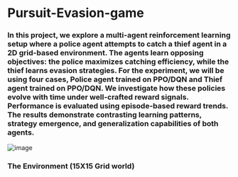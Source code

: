 # Pursuit-Evasion-game

### In this project, we explore a multi-agent reinforcement learning setup where a police agent attempts to catch a thief agent in a 2D grid-based environment. The agents learn opposing objectives: the police maximizes catching efficiency, while the thief learns evasion strategies. For the experiment, we will be using four cases, Police agent trained on PPO/DQN and Thief agent trained on PPO/DQN. We investigate how these policies evolve with time under well-crafted reward signals. Performance is evaluated using episode-based reward trends. The results demonstrate contrasting learning patterns, strategy emergence, and generalization capabilities of both agents.

![image](https://github.com/user-attachments/assets/18a1537c-adcb-4bbb-86e7-39dde93e0c55)
### The Environment (15X15 Grid world)
